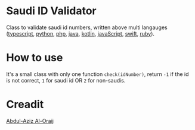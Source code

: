 # Saudi ID Validator

Class to validate saudi id numbers, written above multi langauges ([typescript](https://github.com/alhazmy13/Saudi-ID-Validator), [python](https://github.com/alhazmy13/Saudi-ID-Validator), [php](https://github.com/alhazmy13/Saudi-ID-Validator), [java](https://github.com/alhazmy13/Saudi-ID-Validator), [kotlin](https://github.com/alhazmy13/Saudi-ID-Validator), [javaScript](https://github.com/alhazmy13/Saudi-ID-Validator), [swift](https://github.com/alhazmy13/Saudi-ID-Validator), [ruby](https://github.com/alhazmy13/Saudi-ID-Validator)).

# How to use
It's a small class with only one function `check(idNumber)`, return `-1` if the id is not correct, `1` for saudi id OR `2` for non-saudis.

# Creadit

[Abdul-Aziz Al-Oraij](http://aziz.oraij.com/)
